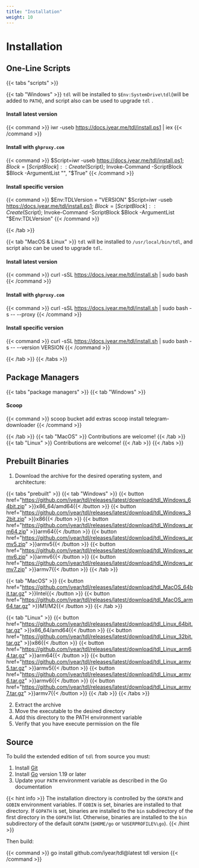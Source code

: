 ```yaml
---
title: "Installation"
weight: 10
---
```


# Installation

## One-Line Scripts

{{< tabs "scripts" >}}

{{< tab "Windows" >}}
`tdl` will be installed to `$Env:SystemDrive\tdl`(will be added to `PATH`), and script also can be used to upgrade `tdl`
.

#### Install latest version

{{< command >}}
iwr -useb https://docs.iyear.me/tdl/install.ps1 | iex
{{< /command >}}

#### Install with `ghproxy.com`

{{< command >}}
$Script=iwr -useb https://docs.iyear.me/tdl/install.ps1;
$Block=[ScriptBlock]::Create($Script); Invoke-Command -ScriptBlock $Block -ArgumentList "", "$True"
{{< /command >}}

#### Install specific version

{{< command >}}
$Env:TDLVersion = "VERSION"
$Script=iwr -useb https://docs.iyear.me/tdl/install.ps1;
$Block=[ScriptBlock]::Create($Script); Invoke-Command -ScriptBlock $Block -ArgumentList "$Env:TDLVersion"
{{< /command >}}

{{< /tab >}}

{{< tab "MacOS & Linux" >}}
`tdl` will be installed to `/usr/local/bin/tdl`, and script also can be used to upgrade `tdl`.

#### Install latest version

{{< command >}}
curl -sSL https://docs.iyear.me/tdl/install.sh | sudo bash
{{< /command >}}

#### Install with `ghproxy.com`

{{< command >}}
curl -sSL https://docs.iyear.me/tdl/install.sh | sudo bash -s -- --proxy
{{< /command >}}

#### Install specific version

{{< command >}}
curl -sSL https://docs.iyear.me/tdl/install.sh | sudo bash -s -- --version VERSION
{{< /command >}}

{{< /tab >}}
{{< /tabs >}}

## Package Managers

{{< tabs "package managers" >}}
{{< tab "Windows" >}}

#### Scoop

{{< command >}}
scoop bucket add extras
scoop install telegram-downloader
{{< /command >}}

{{< /tab >}}
{{< tab "MacOS" >}}
Contributions are welcome!
{{< /tab >}}
{{< tab "Linux" >}}
Contributions are welcome!
{{< /tab >}}
{{< /tabs >}}

## Prebuilt Binaries

1. Download the archive for the desired operating system, and architecture:

{{< tabs "prebuilt" >}}
{{< tab "Windows" >}}
{{< button href="https://github.com/iyear/tdl/releases/latest/download/tdl_Windows_64bit.zip" >}}x86_64/amd64{{<
/button >}}
{{< button href="https://github.com/iyear/tdl/releases/latest/download/tdl_Windows_32bit.zip" >}}x86{{< /button >}}
{{< button href="https://github.com/iyear/tdl/releases/latest/download/tdl_Windows_arm64.zip" >}}arm64{{< /button >}}
{{< button href="https://github.com/iyear/tdl/releases/latest/download/tdl_Windows_armv5.zip" >}}armv5{{< /button >}}
{{< button href="https://github.com/iyear/tdl/releases/latest/download/tdl_Windows_armv6.zip" >}}armv6{{< /button >}}
{{< button href="https://github.com/iyear/tdl/releases/latest/download/tdl_Windows_armv7.zip" >}}armv7{{< /button >}}
{{< /tab >}}

{{< tab "MacOS" >}}
{{< button href="https://github.com/iyear/tdl/releases/latest/download/tdl_MacOS_64bit.tar.gz" >}}Intel{{< /button >}}
{{< button href="https://github.com/iyear/tdl/releases/latest/download/tdl_MacOS_arm64.tar.gz" >}}M1/M2{{< /button >}}
{{< /tab >}}

{{< tab "Linux" >}}
{{< button href="https://github.com/iyear/tdl/releases/latest/download/tdl_Linux_64bit.tar.gz" >}}x86_64/amd64{{<
/button >}}
{{< button href="https://github.com/iyear/tdl/releases/latest/download/tdl_Linux_32bit.tar.gz" >}}x86{{< /button >}}
{{< button href="https://github.com/iyear/tdl/releases/latest/download/tdl_Linux_arm64.tar.gz" >}}arm64{{< /button >}}
{{< button href="https://github.com/iyear/tdl/releases/latest/download/tdl_Linux_armv5.tar.gz" >}}armv5{{< /button >}}
{{< button href="https://github.com/iyear/tdl/releases/latest/download/tdl_Linux_armv6.tar.gz" >}}armv6{{< /button >}}
{{< button href="https://github.com/iyear/tdl/releases/latest/download/tdl_Linux_armv7.tar.gz" >}}armv7{{< /button >}}
{{< /tab >}}
{{< /tabs >}}

2. Extract the archive
3. Move the executable to the desired directory
4. Add this directory to the PATH environment variable
5. Verify that you have execute permission on the file

## Source

To build the extended edition of `tdl` from source you must:

1. Install [Git](https://git-scm.com/)
2. Install [Go](https://go.dev/) version 1.19 or later
3. Update your `PATH` environment variable as described in the Go documentation

{{< hint info >}}
The installation directory is controlled by the `GOPATH` and `GOBIN` environment variables. If `GOBIN` is set, binaries
are installed to that directory. If `GOPATH` is set, binaries are installed to the `bin` subdirectory of the first
directory in the `GOPATH` list. Otherwise, binaries are installed to the `bin` subdirectory of the
default `GOPATH` (`$HOME/go` or `%USERPROFILE%\go`).
{{< /hint >}}

Then build:

{{< command >}}
go install github.com/iyear/tdl@latest
tdl version
{{< /command >}}
